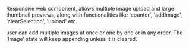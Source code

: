 Responsive web component, allows multiple image upload and large thumbnail previews, along with functionalities like 'counter', 'addImage', 'clearSelection', 'upload' etc.

user can add multiple images at once or one by one or in any order. The 'Image' state will keep appending unless it is cleared.